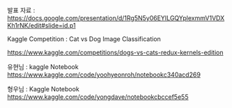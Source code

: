 발표 자료 : 
https://docs.google.com/presentation/d/1Rg5N5y06EYILGQYplexmmV1VDXKh1rNK/edit#slide=id.p1

Kaggle Competition : Cat vs Dog Image Classification 

https://www.kaggle.com/competitions/dogs-vs-cats-redux-kernels-edition



유현님 : kaggle Notebook  
https://www.kaggle.com/code/yoohyeonroh/notebookc340acd269

형우님 : Kaggle Notebook
https://www.kaggle.com/code/yongdave/notebookcbccef5e55


